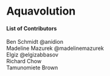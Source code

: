 # Aquavolution
#### List of Contributors
Ben Schmidt @anidion\
Madeline Mazurek @madelinemazurek\
Elgiz @elgizabbasov\
Richard Chow\
Tamunomiete Brown
